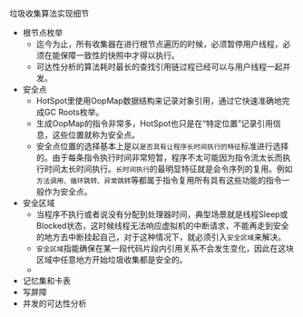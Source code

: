 垃圾收集算法实现细节

- 根节点枚举
  - 迄今为止，所有收集器在进行根节点遍历的时候，必须暂停用户线程，必须在能保障一致性的快照中才得以执行。
  - 可达性分析的算法耗时最长的查找引用链过程已经可以与用户线程一起并发。
- 安全点
  - HotSpot里使用OopMap数据结构来记录对象引用，通过它快速准确地完成GC Roots枚举。
  - 生成OopMap的指令非常多，HotSpot也只是在“特定位置”记录引用信息，这些位置就称为安全点。
  - 安全点位置的选择基本上是以`是否具有让程序长时间执行的特征`标准进行选择的。由于每条指令执行时间非常短暂，程序不太可能因为指令流太长而执行时间太长时间执行。`长时间执行`的最明显特征就是会令序列的复用。例如`方法调用、循环跳转、异常跳转`等都属于指令复用所有具有这些功能的指令一般作为安全点。
- 安全区域
  - 当程序不执行或者说没有分配到处理器时间，典型场景就是线程Sleep或Blocked状态，这时候线程无法响应虚拟机的中断请求，不能再走到安全的地方去中断挂起自己，对于这种情况下，就必须引入`安全区域`来解决。
  - `安全区域`指能确保在某一段代码片段内引用关系不会发生变化，因此在这块区域中任意地方开始垃圾收集都是安全的。
  - 
- 记忆集和卡表
- 写屏障
- 并发的可达性分析